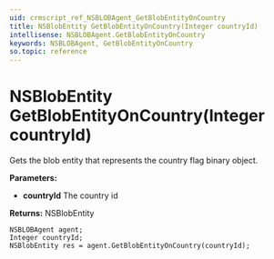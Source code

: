 ```yaml
---
uid: crmscript_ref_NSBLOBAgent_GetBlobEntityOnCountry
title: NSBlobEntity GetBlobEntityOnCountry(Integer countryId)
intellisense: NSBLOBAgent.GetBlobEntityOnCountry
keywords: NSBLOBAgent, GetBlobEntityOnCountry
so.topic: reference
---
```


# NSBlobEntity GetBlobEntityOnCountry(Integer countryId)

Gets the blob entity that represents the country flag binary object.

**Parameters:**
 - **countryId** The country id

**Returns:** NSBlobEntity

```crmscript
NSBLOBAgent agent;
Integer countryId;
NSBlobEntity res = agent.GetBlobEntityOnCountry(countryId);
```


